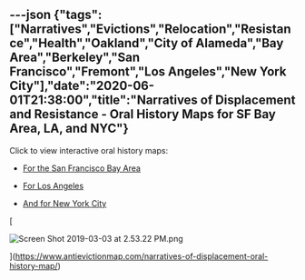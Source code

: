 ---json
{"tags":["Narratives","Evictions","Relocation","Resistance","Health","Oakland","City of Alameda","Bay Area","Berkeley","San Francisco","Fremont","Los Angeles","New York City"],"date":"2020-06-01T21:38:00","title":"Narratives of Displacement and Resistance - Oral History Maps for SF Bay Area, LA, and NYC"}
---

Click to view interactive oral history maps:

*   [For the San Francisco Bay Area](http://www.antievictionmappingproject.net/narratives.html)
    
*   [For Los Angeles](https://www.antievictionmappingproject.net/lanarratives.html)
    
*   [And for New York City](https://www.antievictionmappingproject.net/nycnarratives.html)
    

[

![Screen Shot 2019-03-03 at 2.53.22 PM.png](/assets/uploads/Screen+Shot+2019-03-03+at+2.53.22+PM.png)

](https://www.antievictionmap.com/narratives-of-displacement-oral-history-map/)